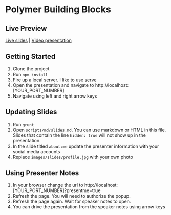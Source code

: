# Polymer Building Blocks

## Live Preview

[Live slides](http://robdodson.me/polymer-building-blocks) | 
[Video presentation](https://www.youtube.com/watch?v=3pYGVB2lG9w)

## Getting Started

1. Clone the project
2. Run `npm install`
3. Fire up a local server. I like to use [serve](https://github.com/visionmedia/serve)
4. Open the presentation and navigate to http://localhost:[YOUR_PORT_NUMBER]
5. Navigate using left and right arrow keys

## Updating Slides

1. Run `grunt`
2. Open `scripts/md/slides.md`. You can use markdown or HTML in this file. Slides that contain the line `hidden: true` will not show up in the presentation.
3. In the slide titled `about:me` update the presenter information with your social media accounts
4. Replace `images/slides/profile.jpg` with your own photo

## Using Presenter Notes

1. In your browser change the url to http://localhost:[YOUR_PORT_NUMBER]?presentme=true
2. Refresh the page. You will need to authorize the popup.
3. Refresh the page again. Wait for speaker notes to open.
4. You can drive the presentation from the speaker notes using arrow keys

